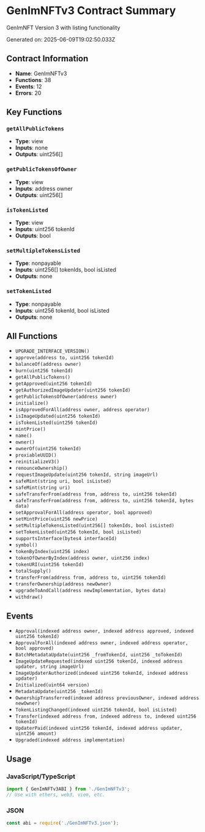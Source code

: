 # GenImNFTv3 Contract Summary

GenImNFT Version 3 with listing functionality

Generated on: 2025-06-09T19:02:50.033Z

## Contract Information
- **Name**: GenImNFTv3
- **Functions**: 38
- **Events**: 12
- **Errors**: 20

## Key Functions

### `getAllPublicTokens`
- **Type**: view
- **Inputs**: none
- **Outputs**: uint256[] 

### `getPublicTokensOfOwner`
- **Type**: view
- **Inputs**: address owner
- **Outputs**: uint256[] 

### `isTokenListed`
- **Type**: view
- **Inputs**: uint256 tokenId
- **Outputs**: bool 

### `setMultipleTokensListed`
- **Type**: nonpayable
- **Inputs**: uint256[] tokenIds, bool isListed
- **Outputs**: none

### `setTokenListed`
- **Type**: nonpayable
- **Inputs**: uint256 tokenId, bool isListed
- **Outputs**: none



## All Functions

- `UPGRADE_INTERFACE_VERSION()`
- `approve(address to, uint256 tokenId)`
- `balanceOf(address owner)`
- `burn(uint256 tokenId)`
- `getAllPublicTokens()`
- `getApproved(uint256 tokenId)`
- `getAuthorizedImageUpdater(uint256 tokenId)`
- `getPublicTokensOfOwner(address owner)`
- `initialize()`
- `isApprovedForAll(address owner, address operator)`
- `isImageUpdated(uint256 tokenId)`
- `isTokenListed(uint256 tokenId)`
- `mintPrice()`
- `name()`
- `owner()`
- `ownerOf(uint256 tokenId)`
- `proxiableUUID()`
- `reinitializeV3()`
- `renounceOwnership()`
- `requestImageUpdate(uint256 tokenId, string imageUrl)`
- `safeMint(string uri, bool isListed)`
- `safeMint(string uri)`
- `safeTransferFrom(address from, address to, uint256 tokenId)`
- `safeTransferFrom(address from, address to, uint256 tokenId, bytes data)`
- `setApprovalForAll(address operator, bool approved)`
- `setMintPrice(uint256 newPrice)`
- `setMultipleTokensListed(uint256[] tokenIds, bool isListed)`
- `setTokenListed(uint256 tokenId, bool isListed)`
- `supportsInterface(bytes4 interfaceId)`
- `symbol()`
- `tokenByIndex(uint256 index)`
- `tokenOfOwnerByIndex(address owner, uint256 index)`
- `tokenURI(uint256 tokenId)`
- `totalSupply()`
- `transferFrom(address from, address to, uint256 tokenId)`
- `transferOwnership(address newOwner)`
- `upgradeToAndCall(address newImplementation, bytes data)`
- `withdraw()`

## Events

- `Approval(indexed address owner, indexed address approved, indexed uint256 tokenId)`
- `ApprovalForAll(indexed address owner, indexed address operator, bool approved)`
- `BatchMetadataUpdate(uint256 _fromTokenId, uint256 _toTokenId)`
- `ImageUpdateRequested(indexed uint256 tokenId, indexed address updater, string imageUrl)`
- `ImageUpdaterAuthorized(indexed uint256 tokenId, indexed address updater)`
- `Initialized(uint64 version)`
- `MetadataUpdate(uint256 _tokenId)`
- `OwnershipTransferred(indexed address previousOwner, indexed address newOwner)`
- `TokenListingChanged(indexed uint256 tokenId, bool isListed)`
- `Transfer(indexed address from, indexed address to, indexed uint256 tokenId)`
- `UpdaterPaid(indexed uint256 tokenId, indexed address updater, uint256 amount)`
- `Upgraded(indexed address implementation)`

## Usage

### JavaScript/TypeScript
```typescript
import { GenImNFTv3ABI } from './GenImNFTv3';
// Use with ethers, web3, viem, etc.
```

### JSON
```javascript
const abi = require('./GenImNFTv3.json');
```
